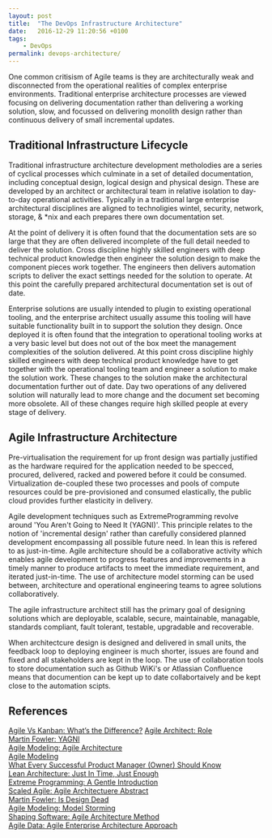 ```yaml
---
layout: post
title:  "The DevOps Infrastructure Architecture"
date:   2016-12-29 11:20:56 +0100
tags:
    - DevOps
permalink: devops-architecture/
---
```

One common critisism of Agile teams is they are architecturally weak and disconnected from the operational realities of complex enterprise environments. Traditional enterprise architecture processes are viewed focusing on delivering documentation rather than delivering a working solution, slow, and focussed on delivering monolith design rather than continuous delivery of small incremental updates. 

Traditional Infrastructure Lifecycle
------------------------------------
Traditional infrastructure architecture development metholodies are a series of cyclical processes which culminate in a set of detailed documentation, including conceptual design, logical design and physical design. These are developed by an architect or architectural team in relative isolation to day-to-day operational activities. Typically in a traditional large enterprise architectural disciplines are aligned to technoligies wintel, security, network, storage, & *nix and each prepares there own documentation set. 

At the point of delivery it is often found that the documentation sets are so large that they are often delivered incomplete of the full detail needed to deliver the solution. Cross discipline highly skilled engineers with deep technical product knowledge then engineer the solution design to make the component pieces work together. The engineers then delivers automation scripts to deliver the exact settings needed for the solution to operate. At this point the carefully prepared architectural documentation set is out of date.

Enterprise solutions are usually intended to plugin to existing operational tooling, and the enterprise architect usually assume this tooling will have suitable functionality built in to support the solution they design. Once deployed it is often found that the integration to operational tooling works at a very basic level but does not out of the box meet the management complexities of the solution delivered. At this point cross discipline highly skilled engineers with deep technical product knowledge have to get together with the operational tooling team and engineer a solution to make the solution work. These changes to the solution make the architectural documentation further out of date. Day two operations of any delivered solution will naturally lead to more change and the document set becoming more obsolete. All of these changes require high skilled people at every stage of delivery.

Agile Infrastructure Architecture
---------------------------------
Pre-virtualisation the requirement for up front design was partially justified as the hardware required for the application needed to be specced, procured, delivered, racked and powered before it could be consumed. Virtualization de-coupled these two processes and pools of compute resources could be pre-provisioned and consumed elastically, the public cloud provides further elasticity in delivery.

Agile development techniques such as ExtremeProgramming revolve around 'You Aren't Going to Need It (YAGNI)'. This principle relates to the notion of 'incremental design' rather than carefully considered planned development encompassing all possible future need. In lean this is refered to as just-in-time. Agile architecture should be a collaborative activity which enables agile development to progress features and improvements in a timely manner to produce artifacts to meet the immediate requirement, and iterated just-in-time. The use of architecture model storming can be used between, architecture and operational engineering teams to agree solutions collaboratively.

The agile infrastructure architect still has the primary goal of designing solutions which are deployable, scalable, secure, maintainable, managable, standards compliant, fault tolerant, testable, upgradable and recoverable.

When architectcure design is designed and delivered in small units, the feedback loop to deploying engineer is much shorter, issues are found and fixed and all stakeholders are kept in the loop. The use of collaboration tools to store documentation such as Github WiKi's or Atlassian Confluence means that documention can be kept up to date collabortaively and be kept close to the automation scipts. 

References
----------
[Agile Vs Kanban: What’s the Difference?](https://www.guru99.com/agile-vs-kanban.html)
[Agile Architect: Role](http://www.agilearchitect.org/agile/role.htm)  
[Martin Fowler: YAGNI](http://martinfowler.com/bliki/Yagni.html)  
[Agile Modeling: Agile Architecture](http://agilemodeling.com/essays/agileArchitecture.htm)  
[Agile Modeling](http://www.agilemodeling.com/)  
[What Every Successful Product Manager (Owner) Should Know](https://www.gilb.com/blog/what-every-successful-project-manager-should-know)  
[Lean Architecture: Just In Time, Just Enough](http://blog.xebia.com/lean-architecture-principle-5-just-in-time-just-enough/)  
[Extreme Programming: A Gentle Introduction](http://www.extremeprogramming.org/)  
[Scaled Agile: Agile Architectuere Abstract](http://www.scaledagileframework.com/agile-architecture/)  
[Martin Fowler: Is Design Dead](http://martinfowler.com/articles/designDead.html)  
[Agile Modeling: Model Storming](http://agilemodeling.com/essays/modelStorming.htm)  
[Shaping Software: Agile Architecture Method](http://shapingsoftware.com/2009/03/02/agile-architecture-method/)  
[Agile Data: Agile Enterprise Architecture Approach](www.agiledata.org/essays/enterpriseArchitecture.html#AgileApproach)